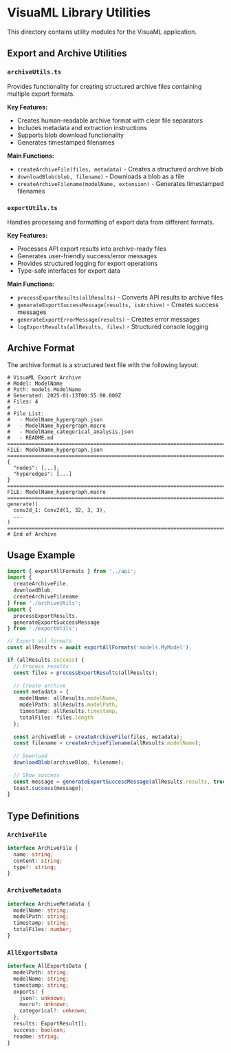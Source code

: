 # VisuaML Library Utilities

This directory contains utility modules for the VisuaML application.

## Export and Archive Utilities

### `archiveUtils.ts`
Provides functionality for creating structured archive files containing multiple export formats.

**Key Features:**
- Creates human-readable archive format with clear file separators
- Includes metadata and extraction instructions
- Supports blob download functionality
- Generates timestamped filenames

**Main Functions:**
- `createArchiveFile(files, metadata)` - Creates a structured archive blob
- `downloadBlob(blob, filename)` - Downloads a blob as a file
- `createArchiveFilename(modelName, extension)` - Generates timestamped filenames

### `exportUtils.ts`
Handles processing and formatting of export data from different formats.

**Key Features:**
- Processes API export results into archive-ready files
- Generates user-friendly success/error messages
- Provides structured logging for export operations
- Type-safe interfaces for export data

**Main Functions:**
- `processExportResults(allResults)` - Converts API results to archive files
- `generateExportSuccessMessage(results, isArchive)` - Creates success messages
- `generateExportErrorMessage(results)` - Creates error messages
- `logExportResults(allResults, files)` - Structured console logging

## Archive Format

The archive format is a structured text file with the following layout:

```
# VisuaML Export Archive
# Model: ModelName
# Path: models.ModelName
# Generated: 2025-01-13T00:55:00.000Z
# Files: 4
# 
# File List:
#   - ModelName_hypergraph.json
#   - ModelName_hypergraph.macro
#   - ModelName_categorical_analysis.json
#   - README.md
================================================================================
FILE: ModelName_hypergraph.json
================================================================================
{
  "nodes": [...],
  "hyperedges": [...]
}
================================================================================
FILE: ModelName_hypergraph.macro
================================================================================
generate!(
  conv2d_1: Conv2d(1, 32, 3, 3),
  ...
)
================================================================================
# End of Archive
```

## Usage Example

```typescript
import { exportAllFormats } from '../api';
import { 
  createArchiveFile, 
  downloadBlob, 
  createArchiveFilename 
} from './archiveUtils';
import { 
  processExportResults, 
  generateExportSuccessMessage 
} from './exportUtils';

// Export all formats
const allResults = await exportAllFormats('models.MyModel');

if (allResults.success) {
  // Process results
  const files = processExportResults(allResults);
  
  // Create archive
  const metadata = {
    modelName: allResults.modelName,
    modelPath: allResults.modelPath,
    timestamp: allResults.timestamp,
    totalFiles: files.length
  };
  
  const archiveBlob = createArchiveFile(files, metadata);
  const filename = createArchiveFilename(allResults.modelName);
  
  // Download
  downloadBlob(archiveBlob, filename);
  
  // Show success
  const message = generateExportSuccessMessage(allResults.results, true);
  toast.success(message);
}
```

## Type Definitions

### `ArchiveFile`
```typescript
interface ArchiveFile {
  name: string;
  content: string;
  type?: string;
}
```

### `ArchiveMetadata`
```typescript
interface ArchiveMetadata {
  modelName: string;
  modelPath: string;
  timestamp: string;
  totalFiles: number;
}
```

### `AllExportsData`
```typescript
interface AllExportsData {
  modelPath: string;
  modelName: string;
  timestamp: string;
  exports: {
    json?: unknown;
    macro?: unknown;
    categorical?: unknown;
  };
  results: ExportResult[];
  success: boolean;
  readme: string;
}
``` 